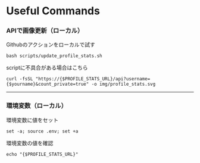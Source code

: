 # Useful Commands

### APIで画像更新（ローカル）

Githubのアクションをローカルで試す

```
bash scripts/update_profile_stats.sh
```
scriptに不具合がある場合はこちら

```
curl -fsSL "https://{$PROFILE_STATS_URL}/api?username={$yourname}&count_private=true" -o img/profile_stats.svg
```

---

### 環境変数（ローカル）

環境変数に値をセット

```
set -a; source .env; set +a
```

環境変数の値を確認

```
echo "{$PROFILE_STATS_URL}"
```
